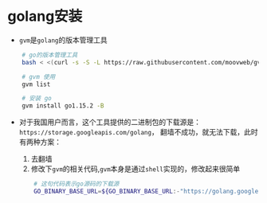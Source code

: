 # golang安装

- `gvm`是`golang`的版本管理工具

```bash
    # go的版本管理工具
    bash < <(curl -s -S -L https://raw.githubusercontent.com/moovweb/gvm/master/binscripts/gvm-installer)

    # gvm 使用
    gvm list

    # 安装 go
    gvm install go1.15.2 -B

```

- 对于我国用户而言，这个工具提供的二进制包的下载源是： `https://storage.googleapis.com/golang`， 翻墙不成功，就无法下载，此时有两种方案：
   1. 去翻墙
   2. 修改下`gvm`的相关代码,`gvm`本身是通过`shell`实现的，修改起来很简单

    ```bash
        # 这句代码表示go源码的下载源
	    GO_BINARY_BASE_URL=${GO_BINARY_BASE_URL:-"https://golang.google.cn/dl"} #"https://storage.googleapis.com/golang"}
    ```